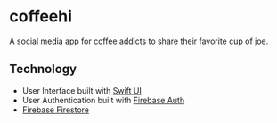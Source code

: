 # coffeehi

A social media app for coffee addicts to share their favorite cup of joe.

## Technology

- User Interface built with [Swift UI](https://developer.apple.com/documentation/swiftui)
- User Authentication built with [Firebase Auth](https://firebase.google.com/docs/auth/)
- [Firebase Firestore](https://firebase.google.com/docs/firestore/)



